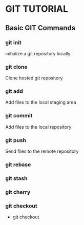 # GIT TUTORIAL

## Basic GIT Commands

### git init

initialize a git repository locally.

### git clone

Clone hosted git repository

### git add

Add files to the local staging area

### git commit

Add files to the local repository

### git push

Send files to the remote repository

### git rebase



### git stash



### git cherry



### git checkout 
	
+ git checkout 


	
